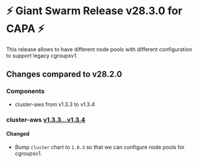 # :zap: Giant Swarm Release v28.3.0 for CAPA :zap:

This release allows to have different node pools with different configuration to support legacy cgroupsv1.

## Changes compared to v28.2.0

### Components

- cluster-aws from v1.3.3 to v1.3.4

### cluster-aws [v1.3.3...v1.3.4](https://github.com/giantswarm/cluster-aws/compare/v1.3.3...v1.3.4)

#### Changed

- Bump `cluster` chart to `1.0.3` so that we can configure node pools for cgroupsv1.
